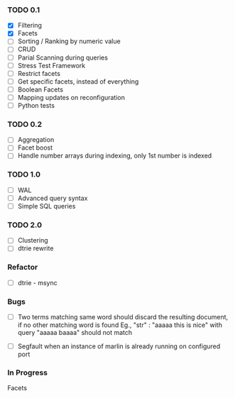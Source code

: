 ### TODO 0.1

- [x] Filtering
- [x] Facets
- [ ] Sorting / Ranking by numeric value
- [ ] CRUD
- [ ] Parial Scanning during queries
- [ ] Stress Test Framework
- [ ] Restrict facets
- [ ] Get specific facets, instead of everything
- [ ] Boolean Facets
- [ ] Mapping updates on reconfiguration
- [ ] Python tests

### TODO 0.2

- [ ] Aggregation
- [ ] Facet boost
- [ ] Handle number arrays during indexing, only 1st number is indexed

### TODO 1.0

- [ ] WAL
- [ ] Advanced query syntax
- [ ] Simple SQL queries

### TODO 2.0

- [ ] Clustering
- [ ] dtrie rewrite

### Refactor

- [ ] dtrie - msync

### Bugs

- [ ] Two terms matching same word should discard the resulting document, if no other matching word is found
     Eg., "str" : "aaaaa this is nice" with query "aaaaa baaaa" should not match
- [ ] Segfault when an instance of marlin is already running on configured port


### In Progress
Facets

